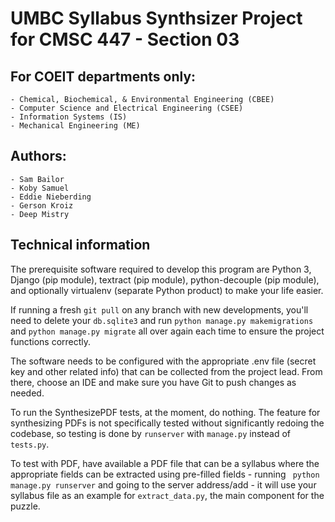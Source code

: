 # UMBC Syllabus Synthsizer Project for CMSC 447 - Section 03

## For COEIT departments only:

    - Chemical, Biochemical, & Environmental Engineering (CBEE)
    - Computer Science and Electrical Engineering (CSEE)
    - Information Systems (IS)
    - Mechanical Engineering (ME)

## Authors:

    - Sam Bailor
    - Koby Samuel
    - Eddie Nieberding
    - Gerson Kroiz
    - Deep Mistry

## Technical information
The prerequisite software required to develop this program are Python 3, Django (pip module), textract (pip module), python-decouple (pip module), and optionally virtualenv (separate Python product) to make your life easier.

If running a fresh ```git pull``` on any branch with new developments, you'll need to delete your ```db.sqlite3``` and run ```python manage.py makemigrations``` and ```python manage.py migrate``` all over again each time to ensure the project functions correctly.

The software needs to be configured with the appropriate .env file (secret key and other related info) that can be collected from the project lead. From there, choose an IDE and make sure you have Git to push changes as needed.

To run the SynthesizePDF tests, at the moment, do nothing. The feature for synthesizing PDFs is not specifically tested without significantly redoing the codebase, so testing is done by ```runserver``` with ```manage.py``` instead of ```tests.py```.

To test with PDF, have available a PDF file that can be a syllabus where the appropriate fields can be extracted using pre-filled fields - running ```
python manage.py runserver``` and going to the server address/add - it will use your syllabus file as an example for ```extract_data.py```, the main component for the puzzle. 
